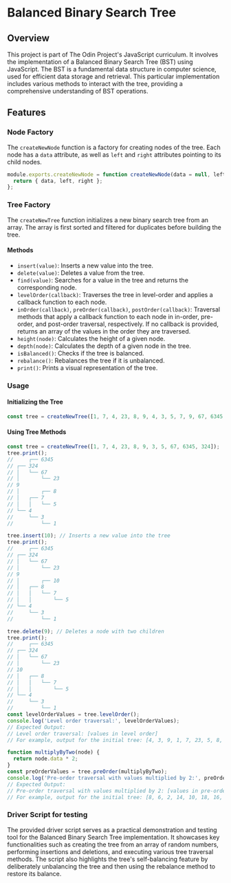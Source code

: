 # Balanced Binary Search Tree

## Overview

This project is part of The Odin Project's JavaScript curriculum. It involves the implementation of a Balanced Binary Search Tree (BST) using JavaScript. The BST is a fundamental data structure in computer science, used for efficient data storage and retrieval. This particular implementation includes various methods to interact with the tree, providing a comprehensive understanding of BST operations.

## Features

### Node Factory

The `createNewNode` function is a factory for creating nodes of the tree. Each node has a `data` attribute, as well as `left` and `right` attributes pointing to its child nodes.

```javascript
module.exports.createNewNode = function createNewNode(data = null, left = null, right = null) {
  return { data, left, right };
};
```

### Tree Factory

The `createNewTree` function initializes a new binary search tree from an array. The array is first sorted and filtered for duplicates before building the tree.

#### Methods
- `insert(value)`: Inserts a new value into the tree.
- `delete(value)`: Deletes a value from the tree.
- `find(value)`: Searches for a value in the tree and returns the corresponding node.
- `levelOrder(callback)`: Traverses the tree in level-order and applies a callback function to each node.
- `inOrder(callback)`, `preOrder(callback)`, `postOrder(callback)`: Traversal methods that apply a callback function to each node in in-order, pre-order, and post-order traversal, respectively. If no callback is provided, returns an array of the values in the order they are traversed.
- `height(node)`: Calculates the height of a given node.
- `depth(node)`: Calculates the depth of a given node in the tree.
- `isBalanced()`: Checks if the tree is balanced.
- `rebalance()`: Rebalances the tree if it is unbalanced.
- `print()`: Prints a visual representation of the tree.

### Usage

#### Initializing the Tree
```javascript
const tree = createNewTree([1, 7, 4, 23, 8, 9, 4, 3, 5, 7, 9, 67, 6345, 324]);
```

#### Using Tree Methods
```javascript
const tree = createNewTree([1, 7, 4, 23, 8, 9, 3, 5, 67, 6345, 324]);
tree.print(); 
//     ┌── 6345
// ┌── 324
// │   └── 67
// │       └── 23
// 9
// │       ┌── 8
// │   ┌── 7
// │   │   └── 5
// └── 4
//     └── 3
//         └── 1

tree.insert(10); // Inserts a new value into the tree
tree.print(); 
//     ┌── 6345
// ┌── 324
// │   └── 67
// │       └── 23
// 9
// │       ┌── 10
// │   ┌── 8
// │   │   └── 7
// │   │       └── 5
// └── 4
//     └── 3
//         └── 1

tree.delete(9); // Deletes a node with two children
tree.print(); 
//     ┌── 6345
// ┌── 324
// │   └── 67
// │       └── 23
// 10
// │   ┌── 8
// │   │   └── 7
// │   │       └── 5
// └── 4
//     └── 3
//         └── 1
const levelOrderValues = tree.levelOrder();
console.log('Level order traversal:', levelOrderValues);
// Expected Output: 
// Level order traversal: [values in level order]
// For example, output for the initial tree: [4, 3, 9, 1, 7, 23, 5, 8, 67, 324, 6345]

function multiplyByTwo(node) {
  return node.data * 2;
}
const preOrderValues = tree.preOrder(multiplyByTwo);
console.log('Pre-order traversal with values multiplied by 2:', preOrderValues);
// Expected Output:
// Pre-order traversal with values multiplied by 2: [values in pre-order, each multiplied by 2]
// For example, output for the initial tree: [8, 6, 2, 14, 10, 18, 16, 46, 134, 648, 12690]

```

### Driver Script for testing
The provided driver script serves as a practical demonstration and testing tool for the Balanced Binary Search Tree implementation. It showcases key functionalities such as creating the tree from an array of random numbers, performing insertions and deletions, and executing various tree traversal methods. The script also highlights the tree's self-balancing feature by deliberately unbalancing the tree and then using the rebalance method to restore its balance. 